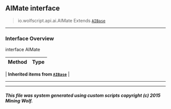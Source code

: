 ## AIMate __interface__

>io.wolfscript.api.ai.AIMate
>Extends [`AIBase`](AIBase.md)

---

### Interface Overview

interface AIMate

Method | Type   
--- | :--- 
 |
__Inherited items from [`AIBase`](AIBase.md)__ |





---



---


##### This file was system generated using custom scripts copyright (c) 2015 Mining Wolf.
	

